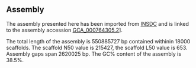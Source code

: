 **Assembly**
--------

The assembly presented here has been imported from [INSDC](http://www.insdc.org) and is linked to the assembly accession [GCA\_000764305.2](http://www.ebi.ac.uk/ena/data/view/GCA_000764305.2)].

The total length of the assembly is 550885727 bp contained withinin 18000 scaffolds.
The scaffold N50 value is 215427, the scaffold L50 value is 653.
Assembly gaps span 2620025 bp. The GC% content of the assembly is 38.5%.
